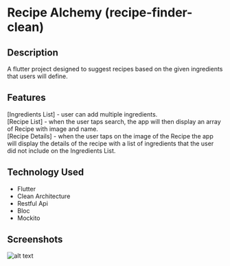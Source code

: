 # Recipe Alchemy (recipe-finder-clean)

## Description
A flutter project designed to suggest recipes based on the given ingredients that users will define.

## Features
[Ingredients List] - user can add multiple ingredients. </br>
[Recipe List] - when the user taps search, the app will then display an array of Recipe with image and name. </br>
[Recipe Details] - when the user taps on the image of the Recipe the app will display the details of the recipe with a list of ingredients that the user did not include on the Ingredients List. </br>

## Technology Used </br>
- Flutter </br>
- Clean Architecture </br>
- Restful Api </br>
- Bloc </br>
- Mockito </br>

## Screenshots
![alt text](https://github.com/mebestaca/recipe-finder-clean/blob/master/screenshots/recipe-alchemy.png?raw=true)
